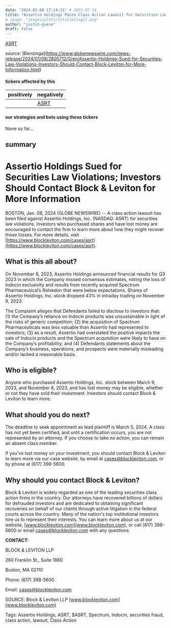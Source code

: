 ```yaml
---
date: "2024-01-08 17:14:31" # 2021-07-14
title: "Assertio Holdings Faces Class Action Lawsuit for Securities Law Violations: How Investors Can Recover Their Losses"
# image: "images/plots/{{titleSlag}}.png"
author: "justin-guese"
draft: false
---
```

 <a href='https://finance.yahoo.com/quote/ASRT' target='_blank'>ASRT</a>

source: [Benzinga](<a href='https://www.globenewswire.com/news-release/2024/01/08/2805712/0/en/Assertio-Holdings-Sued-for-Securities-Law-Violations-Investors-Should-Contact-Block-Leviton-for-More-Information.html' target='_blank'>https://www.globenewswire.com/news-release/2024/01/08/2805712/0/en/Assertio-Holdings-Sued-for-Securities-Law-Violations-Investors-Should-Contact-Block-Leviton-for-More-Information.html</a>)

#### tickers affected by this

| positively | negatively |
|------------|------------
|  | <a href='https://finance.yahoo.com/quote/ASRT' target='_blank'>ASRT</a> |

#### our strategies and bots using these tickers

None so far...

## summary

# Assertio Holdings Sued for Securities Law Violations; Investors Should Contact Block & Leviton for More Information

BOSTON, Jan. 08, 2024 (GLOBE NEWSWIRE) -- A class action lawsuit has been filed against Assertio Holdings, Inc. (NASDAQ: ASRT) for securities law violations. Investors who purchased shares and have lost money are encouraged to contact the firm to learn more about how they might recover those losses. For more details, visit [https://www.blockleviton.com/cases/asrt](https://www.blockleviton.com/cases/asrt).

## What is this all about?

On November 8, 2023, Assertio Holdings announced financial results for Q3 2023 in which the Company missed consensus estimates, noting the loss of Indocin exclusivity and results from recently acquired Spectrum Pharmaceutical’s Rolvedon that were below expectations. Shares of Assertio Holdings, Inc. stock dropped 43% in intraday trading on November 9, 2023.

The Complaint alleges that Defendants failed to disclose to investors that: (1) the Company’s reliance on Indocin products was unsustainable in light of the risks of generic competition; (2) the acquisition of Spectrum Pharmaceuticals was less valuable than Assertio had represented to investors; (3) as a result, Assertio had overstated the positive impacts the sale of Indocin products and the Spectrum acquisition were likely to have on the Company’s profitability; and (4) Defendants statements about the Company’s business, operations, and prospects were materially misleading and/or lacked a reasonable basis.

## Who is eligible?

Anyone who purchased Assertio Holdings, Inc. stock between March 9, 2023, and November 8, 2023, and has lost money may be eligible, whether or not they have sold their investment. Investors should contact Block & Leviton to learn more.

## What should you do next?

The deadline to seek appointment as lead plaintiff is March 5, 2024. A class has not yet been certified, and until a certification occurs, you are not represented by an attorney. If you choose to take no action, you can remain an absent class member.

If you've lost money on your investment, you should contact Block & Leviton to learn more via our case website, by email at cases@blockleviton.com, or by phone at (617) 398-5600.

## Why should you contact Block & Leviton?

Block & Leviton is widely regarded as one of the leading securities class action firms in the country. Our attorneys have recovered billions of dollars for defrauded investors and are dedicated to obtaining significant recoveries on behalf of our clients through active litigation in the federal courts across the country. Many of the nation's top institutional investors hire us to represent their interests. You can learn more about us at our website, [www.blockleviton.com](www.blockleviton.com), or call (617) 398-5600 or email cases@blockleviton.com with any questions.

**CONTACT:**

BLOCK & LEVITON LLP

260 Franklin St., Suite 1860

Boston, MA 02110

Phone: (617) 398-5600

Email: cases@blockleviton.com

SOURCE: Block & Leviton LLP [www.blockleviton.com](www.blockleviton.com)

Tags: Assertio Holdings, ASRT, $ASRT, Spectrum, Indocin, securities fraud, class action, lawsuit, Class Action